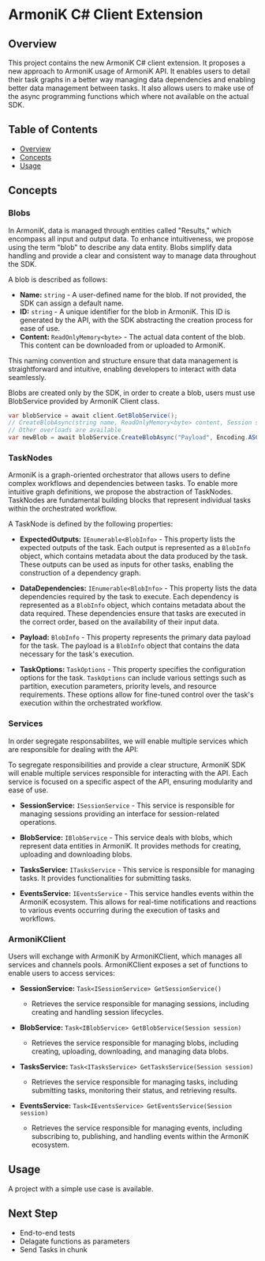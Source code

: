 # ArmoniK C# Client Extension

## Overview
This project contains the new ArmoniK C# client extension. It proposes a new approach to ArmoniK usage of ArmoniK API. It enables users to detail their task graphs in a better way managing data dependencies and enabling better data management between tasks. It also allows users to make use of the async programming functions which where not available on the actual SDK. 

## Table of Contents
- [Overview](#overview)
- [Concepts](#concepts)
- [Usage](#usage)

## Concepts

### Blobs

In ArmoniK, data is managed through entities called "Results," which encompass all input and output data. To enhance intuitiveness, we propose using the term "blob" to describe any data entity. Blobs simplify data handling and provide a clear and consistent way to manage data throughout the SDK.

A blob is described as follows:

- **Name:** `string` - A user-defined name for the blob. If not provided, the SDK can assign a default name.
- **ID:** `string` - A unique identifier for the blob in ArmoniK. This ID is generated by the API, with the SDK abstracting the creation process for ease of use.
- **Content:** `ReadOnlyMemory<byte>` - The actual data content of the blob. This content can be downloaded from or uploaded to ArmoniK.

This naming convention and structure ensure that data management is straightforward and intuitive, enabling developers to interact with data seamlessly.

Blobs are created only by the SDK, in order to create a blob, users must use BlobService provided by ArmoniK Client class.

```csharp
var blobService = await client.GetBlobService();
// CreateBlobAsync(string name, ReadOnlyMemory<byte> content, Session session = null, CancellationToken cancellationToken = default)
// Other overloads are available
var newBlob = await blobService.CreateBlobAsync("Payload", Encoding.ASCII.GetBytes("Hello"), session);
```

### TaskNodes

ArmoniK is a graph-oriented orchestrator that allows users to define complex workflows and dependencies between tasks. To enable more intuitive graph definitions, we propose the abstraction of TaskNodes. TaskNodes are fundamental building blocks that represent individual tasks within the orchestrated workflow.

A TaskNode is defined by the following properties:

- **ExpectedOutputs:** `IEnumerable<BlobInfo>` - This property lists the expected outputs of the task. Each output is represented as a `BlobInfo` object, which contains metadata about the data produced by the task. These outputs can be used as inputs for other tasks, enabling the construction of a dependency graph.

- **DataDependencies:** `IEnumerable<BlobInfo>` - This property lists the data dependencies required by the task to execute. Each dependency is represented as a `BlobInfo` object, which contains metadata about the data required. These dependencies ensure that tasks are executed in the correct order, based on the availability of their input data.

- **Payload:** `BlobInfo` - This property represents the primary data payload for the task. The payload is a `BlobInfo` object that contains the data necessary for the task's execution. 

- **TaskOptions:** `TaskOptions` - This property specifies the configuration options for the task. `TaskOptions` can include various settings such as partition, execution parameters, priority levels, and resource requirements. These options allow for fine-tuned control over the task's execution within the orchestrated workflow.

### Services

In order segregate responsabilites, we will enable multiple services which are responsible for dealing with the API:

To segregate responsibilities and provide a clear structure, ArmoniK SDK will enable multiple services responsible for interacting with the API. Each service is focused on a specific aspect of the API, ensuring modularity and ease of use.

- **SessionService:** `ISessionService` - This service is responsible for managing sessions providing an interface for session-related operations.

- **BlobService:** `IBlobService` - This service deals with blobs, which represent data entities in ArmoniK. It provides methods for creating, uploading and downloading blobs. 

- **TasksService:** `ITasksService` - This service is responsible for managing tasks. It provides functionalities for submitting tasks.

- **EventsService:** `IEventsService` - This service handles events within the ArmoniK ecosystem. This allows for real-time notifications and reactions to various events occurring during the execution of tasks and workflows.

### ArmoniKClient

Users will exchange with ArmoniK by ArmoniKClient, which manages all services and channels pools. ArmoniKClient exposes a set of functions to enable users to access services:

- **SessionService:** `Task<ISessionService> GetSessionService()`
  - Retrieves the service responsible for managing sessions, including creating and handling session lifecycles.

- **BlobService:** `Task<IBlobService> GetBlobService(Session session)`
  - Retrieves the service responsible for managing blobs, including creating, uploading, downloading, and managing data blobs.

- **TasksService:** `Task<ITasksService> GetTasksService(Session session)`
  - Retrieves the service responsible for managing tasks, including submitting tasks, monitoring their status, and retrieving results.

- **EventsService:** `Task<IEventsService> GetEventsService(Session session)`
  - Retrieves the service responsible for managing events, including subscribing to, publishing, and handling events within the ArmoniK ecosystem.

## Usage

A project with a simple use case is available.

## Next Step

- End-to-end tests
- Delagate functions as parameters
- Send Tasks in chunk
